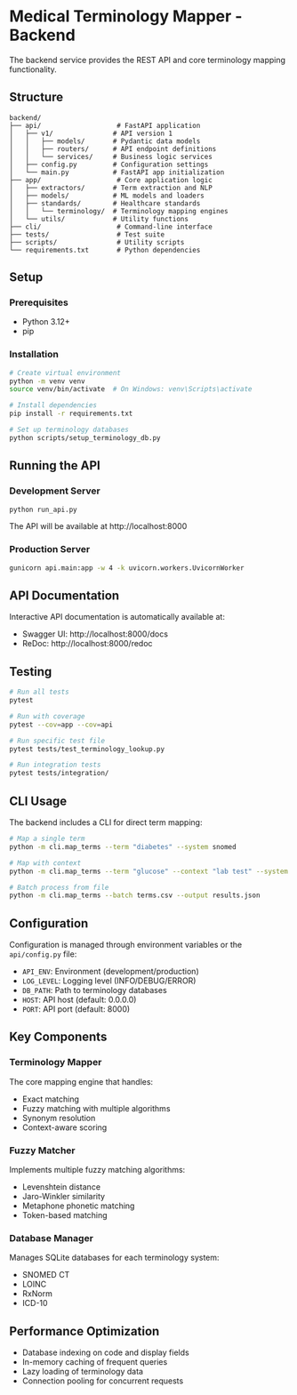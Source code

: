 # Medical Terminology Mapper - Backend

The backend service provides the REST API and core terminology mapping functionality.

## Structure

```
backend/
├── api/                   # FastAPI application
│   ├── v1/               # API version 1
│   │   ├── models/       # Pydantic data models
│   │   ├── routers/      # API endpoint definitions
│   │   └── services/     # Business logic services
│   ├── config.py         # Configuration settings
│   └── main.py           # FastAPI app initialization
├── app/                   # Core application logic
│   ├── extractors/       # Term extraction and NLP
│   ├── models/           # ML models and loaders
│   ├── standards/        # Healthcare standards
│   │   └── terminology/  # Terminology mapping engines
│   └── utils/            # Utility functions
├── cli/                   # Command-line interface
├── tests/                 # Test suite
├── scripts/               # Utility scripts
└── requirements.txt       # Python dependencies
```

## Setup

### Prerequisites
- Python 3.12+
- pip

### Installation

```bash
# Create virtual environment
python -m venv venv
source venv/bin/activate  # On Windows: venv\Scripts\activate

# Install dependencies
pip install -r requirements.txt

# Set up terminology databases
python scripts/setup_terminology_db.py
```

## Running the API

### Development Server

```bash
python run_api.py
```

The API will be available at http://localhost:8000

### Production Server

```bash
gunicorn api.main:app -w 4 -k uvicorn.workers.UvicornWorker
```

## API Documentation

Interactive API documentation is automatically available at:
- Swagger UI: http://localhost:8000/docs
- ReDoc: http://localhost:8000/redoc

## Testing

```bash
# Run all tests
pytest

# Run with coverage
pytest --cov=app --cov=api

# Run specific test file
pytest tests/test_terminology_lookup.py

# Run integration tests
pytest tests/integration/
```

## CLI Usage

The backend includes a CLI for direct term mapping:

```bash
# Map a single term
python -m cli.map_terms --term "diabetes" --system snomed

# Map with context
python -m cli.map_terms --term "glucose" --context "lab test" --system loinc

# Batch process from file
python -m cli.map_terms --batch terms.csv --output results.json
```

## Configuration

Configuration is managed through environment variables or the `api/config.py` file:

- `API_ENV`: Environment (development/production)
- `LOG_LEVEL`: Logging level (INFO/DEBUG/ERROR)
- `DB_PATH`: Path to terminology databases
- `HOST`: API host (default: 0.0.0.0)
- `PORT`: API port (default: 8000)

## Key Components

### Terminology Mapper
The core mapping engine that handles:
- Exact matching
- Fuzzy matching with multiple algorithms
- Synonym resolution
- Context-aware scoring

### Fuzzy Matcher
Implements multiple fuzzy matching algorithms:
- Levenshtein distance
- Jaro-Winkler similarity
- Metaphone phonetic matching
- Token-based matching

### Database Manager
Manages SQLite databases for each terminology system:
- SNOMED CT
- LOINC
- RxNorm
- ICD-10

## Performance Optimization

- Database indexing on code and display fields
- In-memory caching of frequent queries
- Lazy loading of terminology data
- Connection pooling for concurrent requests